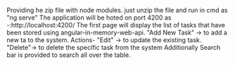 Providing he zip file with node modules.
just unzip the file and run in cmd as "ng serve"
The application will be hoted on port 4200 as -:http://localhost:4200/
The first page will display the list of tasks that have been stored using angular-in-memory-web-api.
"Add New Task" -> to add a new ta to the system.
Actions- "Edit" -> to update the existing task.
         "Delete"-> to delete the specific task from the system
Additionally Search bar is provided to search all over the table.
